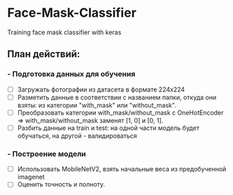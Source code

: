 # Face-Mask-Classifier
Training face mask classifier with keras

## План действий:

### - Подготовка данных для обучения
- [ ] Загружать фотографии из датасета в формате 224х224
- [ ] Разметить данные в соответствии с названием папки, откуда они взяты:
из категории "with_mask" или "without_mask".
- [ ] Преобразовать категории with_mask/without_mask с OneHotEncoder =>
with_mask/without_mask заменят [1, 0] и [0, 1].
- [ ] Разбить данные на train и test: на одной части модель будет обучаться,
на другой - валидироваться

### - Построение модели
- [ ] Использовать MobileNetV2, взять начальные веса из предобученной imagenet
- [ ] Оценить точность и полноту.
